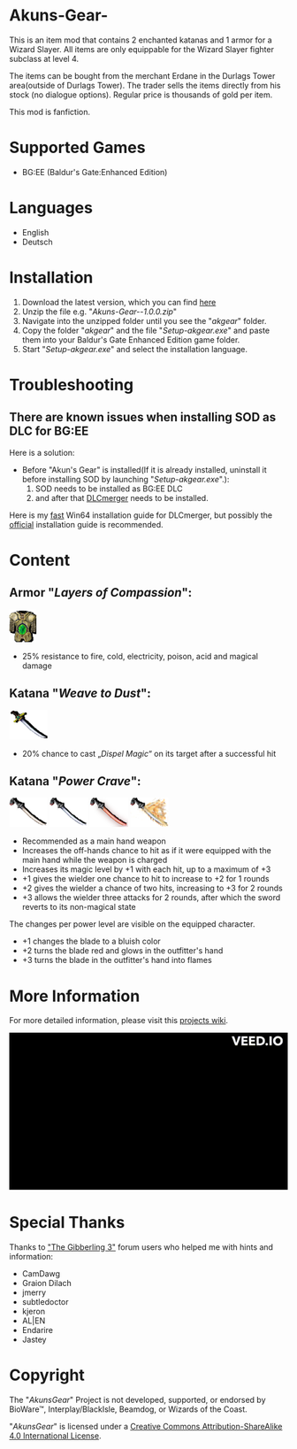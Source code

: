 # Akuns-Gear-
This is an item mod that contains 2 enchanted katanas and 1 armor for a Wizard Slayer.
All items are only equippable for the Wizard Slayer fighter subclass at level 4.

The items can be bought from the merchant Erdane in the Durlags Tower area(outside of Durlags Tower). The trader sells the items
directly from his stock (no dialogue options). Regular price is thousands of gold per item.

This mod is fanfiction.

# Supported Games
* BG:EE (Baldur's Gate:Enhanced Edition) 

# Languages
* English
* Deutsch

# Installation
1. Download the latest version, which you can find [here](https://github.com/Incrementis/Akuns-Gear-/releases)
2. Unzip the file e.g. "*Akuns-Gear--1.0.0.zip*"
3. Navigate into the unzipped folder until you see the "*akgear*" folder.
4. Copy the folder "*akgear*" and the file "*Setup-akgear.exe*" and paste them into your Baldur's Gate Enhanced Edition game folder.
5. Start "*Setup-akgear.exe*" and select the installation language.

# Troubleshooting
## There are known issues when installing SOD as DLC for BG:EE
Here is a solution:

* Before "Akun's Gear" is installed(If it is already installed, uninstall it before installing SOD by launching "*Setup-akgear.exe*".):
	1. SOD needs to be installed as BG:EE DLC 
	2. and after that [DLCmerger](https://github.com/Argent77/A7-DlcMerger/releases) needs to be installed.

Here is my [fast](https://github.com/Incrementis/Akuns-Gear-/blob/main/akgear/Fast_installation_of_DLCmergerEN.pdf) Win64 installation guide for DLCmerger, but possibly the [official](https://github.com/Argent77/A7-DlcMerger) installation guide is recommended.

# Content
## Armor "*Layers of Compassion*":

![Power Crave 3](https://github.com/Incrementis/Infinity-Engine-Modding-Wiki-Content-/blob/main/AkunsGear/Icons/II_Layers_of_Compassion.png)

  - 25% resistance to fire, cold, electricity, poison, acid and magical damage

## Katana "*Weave to Dust*":

![Weave to Dust image](https://github.com/Incrementis/Infinity-Engine-Modding-Wiki-Content-/blob/main/AkunsGear/Icons/II_Weave_to_Dust.png)

  - 20% chance to cast „*Dispel Magic*“ on its target after a successful hit

## Katana "*Power Crave*":

![Power Crave 0](https://github.com/Incrementis/Infinity-Engine-Modding-Wiki-Content-/blob/main/AkunsGear/Icons/II_Power_Crave.png)
![Power Crave 1](https://github.com/Incrementis/Infinity-Engine-Modding-Wiki-Content-/blob/main/AkunsGear/Icons/II_Power_Crave%2B1.png)
![Power Crave 2](https://github.com/Incrementis/Infinity-Engine-Modding-Wiki-Content-/blob/main/AkunsGear/Icons/II_Power_Crave%2B2.png)
![Power Crave 3](https://github.com/Incrementis/Infinity-Engine-Modding-Wiki-Content-/blob/main/AkunsGear/Icons/II_Power_Crave%2B3.png)

  - Recommended as a main hand weapon
  - Increases the off-hands chance to hit as if it were equipped with the main hand while the weapon
is charged
  - Increases its magic level by +1 with each hit, up to a maximum of +3
  - +1 gives the wielder one chance to hit to increase to +2 for 1 rounds
  - +2 gives the wielder a chance of two hits, increasing to +3 for 2 rounds
  - +3 allows the wielder three attacks for 2 rounds, after which the sword reverts to its non-magical
state

The changes per power level are visible on the equipped character.
- +1 changes the blade to a bluish color
- +2 turns the blade red and glows in the outfitter's hand
- +3 turns the blade in the outfitter's hand into flames

# More Information
For more detailed information, please visit this [projects wiki](https://github.com/Incrementis/Akuns-Gear-/wiki).

![Halfling GIF](https://github.com/Incrementis/Infinity-Engine-Modding-Wiki-Content-/blob/main/AkunsGear/AnimatedImages/AkunsGear.gif)

# Special Thanks
Thanks to ["The Gibberling 3"](https://www.gibberlings3.net/forums/) forum users who helped me with hints and information:
* CamDawg
* Graion Dilach
* jmerry
* subtledoctor
* kjeron
* AL|EN
* Endarire
* Jastey

# Copyright
The "*AkunsGear*" Project is not developed, supported, or endorsed by BioWare™, Interplay/BlackIsle, Beamdog, or Wizards of the Coast.

"*AkunsGear*" is licensed under a [Creative Commons Attribution-ShareAlike 4.0 International License](https://creativecommons.org/licenses/by-sa/4.0/).
